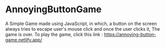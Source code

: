 # AnnoyingButtonGame

A Simple Game made using JavaScript, in which, a button on the screen always tries to escape user's mouse click and once the user clicks it, The game is over.
To play the game, click this link : https://annoying-button-game.netlify.app/
 
